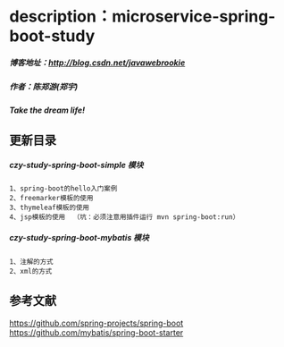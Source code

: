 # description：microservice-spring-boot-study
##### 博客地址：http://blog.csdn.net/javawebrookie
##### 作者：陈郑游(郑宇)
##### Take the dream life!



## 更新目录
##### czy-study-spring-boot-simple 模块
    1、spring-boot的hello入门案例     
    2、freemarker模板的使用   
    3、thymeleaf模板的使用    
    4、jsp模板的使用  （坑：必须注意用插件运行 mvn spring-boot:run）    

##### czy-study-spring-boot-mybatis 模块
    1、注解的方式
    2、xml的方式


## 参考文献
https://github.com/spring-projects/spring-boot  
https://github.com/mybatis/spring-boot-starter      
    











